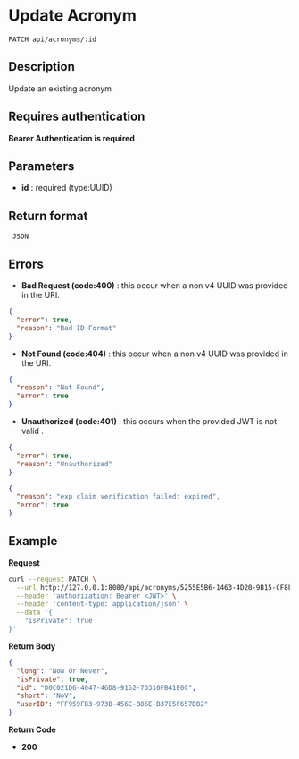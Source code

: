 # Update Acronym

    PATCH api/acronyms/:id

## Description

Update an existing acronym

## Requires authentication

**Bearer Authentication is required**

## Parameters

- **id** : required (type:UUID)

## Return format

     JSON

## Errors

- **Bad Request (code:400)** : this occur when a non v4 UUID was provided in the URI.

```json
{
  "error": true,
  "reason": "Bad ID Format"
}
```

- **Not Found (code:404)** : this occur when a non v4 UUID was provided in the URI.

```json
{
  "reason": "Not Found",
  "error": true
}
```

- **Unauthorized (code:401)** : this occurs when the provided JWT is not valid .

```json
{
  "error": true,
  "reason": "Unauthorized"
}
```

```json
{
  "reason": "exp claim verification failed: expired",
  "error": true
}
```

## Example

**Request**

```bash
curl --request PATCH \
  --url http://127.0.0.1:8080/api/acronyms/5255E5B6-1463-4D20-9B15-CF8FE73D5239 \
  --header 'authorization: Bearer <JWT>' \
  --header 'content-type: application/json' \
  --data '{
	"isPrivate": true
}'
```

**Return Body**

```json
{
  "long": "Now Or Never",
  "isPrivate": true,
  "id": "D0C021D6-4047-46D8-9152-7D310FB41E0C",
  "short": "NoV",
  "userID": "FF959FB3-973B-456C-B86E-B37E5F657DB2"
}
```

**Return Code**

- **200**
